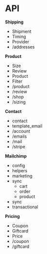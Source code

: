 # API

**Shipping**
- Shipment
- Timing
- Provider
- /addresses

**Product**
- Size
- Review
- Product
- Filter
- /product
- /review
- /shop
- /sizing

**Contact**
- contact
- template_email
- /account
- /emails
- /mail
- /stripe

**Mailchimp**
- config
- helpers
- marketing
- sync
    - cart
    - order
    - product
- sync
- transactional

**Pricing**
- Coupon
- Giftcard
- Price
- /coupon
- /giftcard
